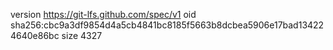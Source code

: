 version https://git-lfs.github.com/spec/v1
oid sha256:cbc9a3df9854d4a5cb4841bc8185f5663b8dcbea5906e17bad134224640e86bc
size 4327
